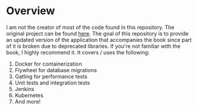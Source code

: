 <h1>Overview</h1>
I am not the creator of most of the code found in this repository. The original project can be found <a href="https://github.com/jorgeacetozi/notepad">here</a>. The goal of this repository is to provide an updated version of the application that accompanies the book since part of it is broken due to deprecated libraries. If you're not familiar with the book, I highly recommend it. It covers / uses the following:
<br />
<ol>
  <li>Docker for containerization</li>
  <li>Flywheel for database migrations</li>
  <li>Gatling for performance tests</li>
  <li>Unit tests and integration tests</li>
  <li>Jenkins</li>
  <li>Kubernetes</li>
  <li>And more!</li>
</ol>
